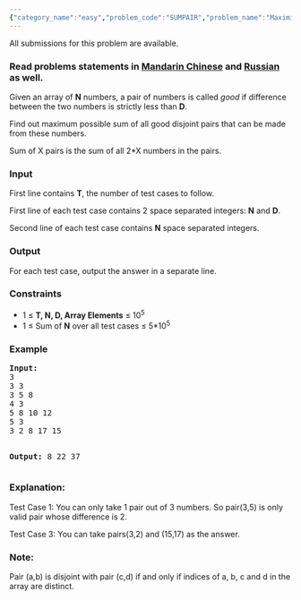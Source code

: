 ```yaml
---
{"category_name":"easy","problem_code":"SUMPAIR","problem_name":"Maximize Disjoint Pair Sum","languages_supported":{"0":"ADA","1":"ASM","2":"BASH","3":"BF","4":"C","5":"C99 strict","6":"CAML","7":"CLOJ","8":"CLPS","9":"CPP 4.3.2","10":"CPP 4.9.2","11":"CPP14","12":"CS2","13":"D","14":"ERL","15":"FORT","16":"FS","17":"GO","18":"HASK","19":"ICK","20":"ICON","21":"JAVA","22":"JS","23":"LISP clisp","24":"LISP sbcl","25":"LUA","26":"NEM","27":"NICE","28":"NODEJS","29":"PAS fpc","30":"PAS gpc","31":"PERL","32":"PERL6","33":"PHP","34":"PIKE","35":"PRLG","36":"PYPY","37":"PYTH","38":"PYTH 3.4","39":"RUBY","40":"SCALA","41":"SCM chicken","42":"SCM guile","43":"SCM qobi","44":"ST","45":"TCL","46":"TEXT","47":"WSPC"},"max_timelimit":1,"source_sizelimit":50000,"problem_author":"devuy11","problem_tester":"adurysk","date_added":"20-05-2015","tags":{"0":"cook60","1":"devuy11","2":"simple"},"editorial_url":"http://discuss.codechef.com/problems/SUMPAIR","time":{"view_start_date":1437330600,"submit_start_date":1437330600,"visible_start_date":1437330600,"end_date":1735669800},"layout":"problem"}
---
```

<span class="solution-visible-txt">All submissions for this problem are available.</span><h3> Read problems statements in <a target="_blank" href="http://www.codechef.com/download/translated/COOK60/mandarin/SUMPAIR.pdf">Mandarin Chinese</a> and <a target="_blank" href="http://www.codechef.com/download/translated/COOK60/russian/SUMPAIR.pdf">Russian</a> as well.</h3>
<p>Given an array of <b>N</b> numbers, a pair of numbers is called <em>good</em> if difference between the two numbers is strictly less than <b>D</b>.</p>
<p>Find out maximum possible sum of all good disjoint pairs that can be made from these numbers.</p>
<p>Sum of X pairs is the sum of all 2*X numbers in the pairs.</p>
<h3>Input</h3>
<p>First line contains <b>T</b>, the number of test cases to follow.</p>
<p>First line of each test case contains 2 space separated integers: <b>N</b> and <b>D</b>.</p>
<p>Second line of each test case contains <b>N</b> space separated integers.</p>
<h3>Output</h3>
<p>
For each test case, output the answer in a separate line.
</p>
<h3>Constraints</h3>
<ul>
<li>1 ≤ <b>T, N, D, Array Elements</b> ≤ 10<sup>5</sup></li>
<li>1 ≤ Sum of <b>N</b> over all test cases ≤ 5*10<sup>5</sup></li>
</ul>
<h3>Example</h3>
<pre><b>Input:</b>
3
3 3
3 5 8
4 3
5 8 10 12
5 3
3 2 8 17 15

<b>Output:</b>
8
22
37
</pre><h3>Explanation:</h3>
<p>Test Case 1: You can only take 1 pair out of 3 numbers. So pair(3,5) is only valid pair whose difference is 2.
</p>
<p>Test Case 3: You can take pairs(3,2) and (15,17) as the answer.
</p>
<h3>Note:</h3>
<p>Pair (a,b) is disjoint with pair (c,d) if and only if indices of a, b, c and d in the array are distinct.</p>
